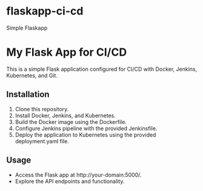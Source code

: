 # flaskapp-ci-cd
Simple Flaskapp
# My Flask App for CI/CD

This is a simple Flask application configured for CI/CD with Docker, Jenkins, Kubernetes, and Git.

## Installation

1. Clone this repository.
2. Install Docker, Jenkins, and Kubernetes.
3. Build the Docker image using the Dockerfile.
4. Configure Jenkins pipeline with the provided Jenkinsfile.
5. Deploy the application to Kubernetes using the provided deployment.yaml file.

## Usage

- Access the Flask app at http://your-domain:5000/.
- Explore the API endpoints and functionality.
